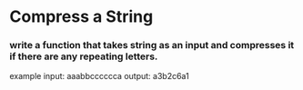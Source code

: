 # Compress a String

### write a function that takes string as an input and compresses it if there are any repeating letters.

example
input: aaabbcccccca
output: a3b2c6a1
